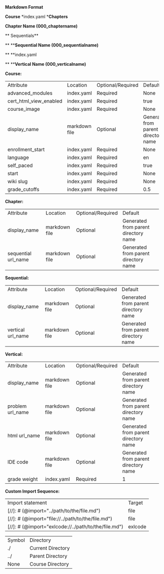 **Markdown Format**


**Course**
  *index.yaml
  ***Chapters**

**Chapter Name (000_chaptername)**

**                 		Sequentials**

**                        		****Sequential Name (000_sequentialname)**

**                                			**index.yaml

**                                			****Vertical Name (000_verticalname)**

**Course:**

<table>
  <tr>
    <td>Attribute</td>
    <td>Location</td>
    <td>Optional/Required</td>
    <td>Default</td>
  </tr>
  <tr>
    <td>advanced_modules</td>
    <td>index.yaml</td>
    <td>Required</td>
    <td>None</td>
  </tr>
  <tr>
    <td>cert_html_view_enabled</td>
    <td>index.yaml</td>
    <td>Required</td>
    <td>true</td>
  </tr>
  <tr>
    <td>course_image</td>
    <td>index.yaml</td>
    <td>Required</td>
    <td>None</td>
  </tr>
  <tr>
    <td>display_name</td>
    <td>markdown file</td>
    <td>Optional</td>
    <td>Generated from parent directory name</td>
  </tr>
  <tr>
    <td>enrollment_start</td>
    <td>index.yaml</td>
    <td>Required</td>
    <td>None</td>
  </tr>
  <tr>
    <td>language</td>
    <td>index.yaml</td>
    <td>Required</td>
    <td>en</td>
  </tr>
  <tr>
    <td>self_paced</td>
    <td>index.yaml</td>
    <td>Required</td>
    <td>true</td>
  </tr>
  <tr>
    <td>start</td>
    <td>index.yaml</td>
    <td>Required</td>
    <td>None</td>
  </tr>
  <tr>
    <td>wiki slug</td>
    <td>index.yaml</td>
    <td>Required</td>
    <td>None</td>
  </tr>
  <tr>
    <td>grade_cutoffs</td>
    <td>index.yaml</td>
    <td>Required</td>
    <td>0.5</td>
  </tr>
</table>


**Chapter:**

<table>
  <tr>
    <td>Attribute</td>
    <td>Location</td>
    <td>Optional/Required</td>
    <td>Default</td>
  </tr>
  <tr>
    <td>display_name</td>
    <td>markdown file</td>
    <td>Optional</td>
    <td>Generated from parent directory name</td>
  </tr>
  <tr>
    <td>sequential url_name</td>
    <td>markdown file</td>
    <td>Optional</td>
    <td>Generated from parent directory name</td>
  </tr>
</table>


**Sequential:**

<table>
  <tr>
    <td>Attribute</td>
    <td>Location</td>
    <td>Optional/Required</td>
    <td>Default</td>
  </tr>
  <tr>
    <td>display_name</td>
    <td>markdown file</td>
    <td>Optional</td>
    <td>Generated from parent directory name</td>
  </tr>
  <tr>
    <td>vertical url_name</td>
    <td>markdown file</td>
    <td>Optional</td>
    <td>Generated from parent directory name</td>
  </tr>
</table>


**Vertical:**

<table>
  <tr>
    <td>Attribute</td>
    <td>Location</td>
    <td>Optional/Required</td>
    <td>Default</td>
  </tr>
  <tr>
    <td>display_name</td>
    <td>markdown file</td>
    <td>Optional</td>
    <td>Generated from parent directory name</td>
  </tr>
  <tr>
    <td>problem url_name</td>
    <td>markdown file</td>
    <td>Optional</td>
    <td>Generated from parent directory name</td>
  </tr>
  <tr>
    <td>html url_name</td>
    <td>markdown file</td>
    <td>Optional</td>
    <td>Generated from parent directory name</td>
  </tr>
  <tr>
    <td>IDE code </td>
    <td>markdown file</td>
    <td>Optional</td>
    <td>Generated from parent directory name</td>
  </tr>
  <tr>
    <td>grade weight</td>
    <td>index.yaml</td>
    <td>Required</td>
    <td>1</td>
  </tr>
</table>


**Custom Import Sequence:**

<table>
  <tr>
    <td>Import statement</td>
    <td>Target</td>
  </tr>
  <tr>
    <td>[//]: # (@import="../path/to/the/file.md") </td>
    <td>file</td>
  </tr>
  <tr>
    <td>[//]: # (@import="file://../path/to/the/file.md") </td>
    <td>file</td>
  </tr>
  <tr>
    <td>[//]: # (@import="exlcode://../path/to/the/file.md")</td>
    <td>exlcode</td>
  </tr>
</table>


<table>
  <tr>
    <td>Symbol</td>
    <td>Directory</td>
  </tr>
  <tr>
    <td>./</td>
    <td>Current Directory</td>
  </tr>
  <tr>
    <td>../</td>
    <td>Parent Directory</td>
  </tr>
  <tr>
    <td>None</td>
    <td>Course Directory</td>
  </tr>
</table>



